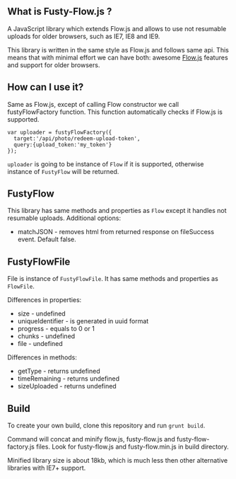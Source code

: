 ## What is Fusty-Flow.js ?

A JavaScript library which extends Flow.js and allows to use not resumable uploads for older browsers, such as IE7, IE8 and IE9.

This library is written in the same style as Flow.js and follows same api. This means that with
minimal effort we can have both: awesome [Flow.js](https://github.com/flowjs/flow.js) features and support for older browsers.


## How can I use it?

Same as Flow.js, except of calling Flow constructor we call fustyFlowFactory function.
This function automatically checks if Flow.js is supported.

    var uploader = fustyFlowFactory({
      target:'/api/photo/redeem-upload-token', 
      query:{upload_token:'my_token'}
    });
    
`uploader` is going to be instance of `Flow` if it is supported, otherwise instance of `FustyFlow` will be returned.

## FustyFlow

This library has same methods and properties as `Flow` except it handles not resumable uploads.
Additional options:
 * matchJSON - removes html from returned response on fileSuccess event. Default false.

## FustyFlowFile

File is instance of `FustyFlowFile`. It has same methods and properties as `FlowFile`.

Differences in properties:
 * size - undefined
 * uniqueIdentifier - is generated in uuid format
 * progress - equals to 0 or 1
 * chunks - undefined
 * file - undefined

Differences in methods:
 * getType - returns undefined
 * timeRemaining - returns undefined
 * sizeUploaded - returns undefined

## Build

To create your own build, clone this repository and run `grunt build`.

Command will concat and minify flow.js, fusty-flow.js and fusty-flow-factory.js files. Look for fusty-flow.js and fusty-flow.min.js in build directory.

Minified library size is about 18kb, which is much less then other alternative libraries with IE7+ support. 
